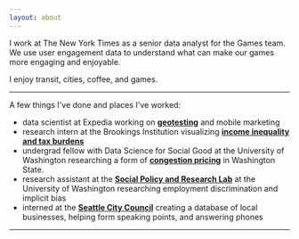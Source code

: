```yaml
---
layout: about 
---
```


I work at The New York Times as a senior data analyst for the Games team. We use user engagement data to understand what can make our games more engaging and enjoyable.

I enjoy transit, cities, coffee, and games.

----

A few things I've done and places I've worked: 
- data scientist at Expedia working on **[geotesting](https://medium.com/expedia-group-tech/market-segmentation-for-geo-testing-at-scale-8d593e0aa755)** and mobile marketing
- research intern at the Brookings Institution visualizing **[income inequality and tax burdens](https://www.brookings.edu/articles/tackling-the-tax-code-efficient-and-equitable-ways-to-raise-revenue/)**
- undergrad fellow with Data Science for Social Good at the University of Washington researching a form of **[congestion pricing](https://escience.washington.edu/data-science-for-social-good-team-analyzes-equity-of-congestion-pricing-on-interstate-405/)** in Washington State.
- research assistant at the **[Social Policy and Research Lab](https://www.inesjurcevic.com/)** at the University of Washington researching employment discrimination and implicit bias
- interned at the **[Seattle City Council](https://www.seattle.gov/council/herbold)** creating a database of local businesses, helping form speaking points, and answering phones 

--- 
